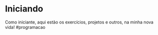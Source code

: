 # Iniciando
Como iniciante, aqui estão os exercícios, projetos e outros, na minha nova vida! #programacao
